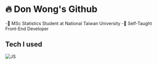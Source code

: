 # 🔥 Don Wong's Github
-🏫 MSc Statistics Student at National Taiwan University
-📓 Self-Taught Front-End Developer

## Tech I used
![JS](https://img.icons8.com/color/96/javascript--v1.png)
